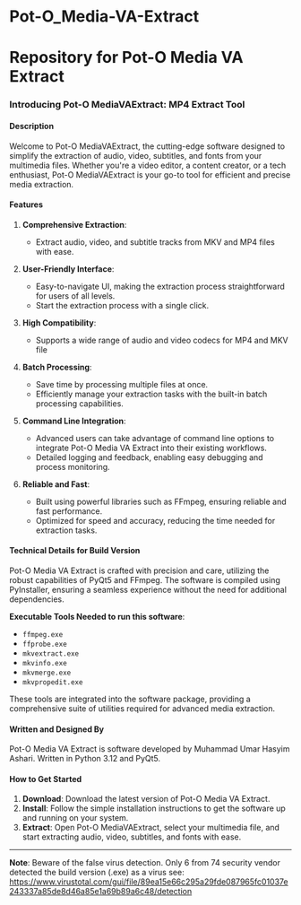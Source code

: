 # Pot-O_Media-VA-Extract
Repository for Pot-O Media VA Extract
=====================================

### Introducing Pot-O MediaVAExtract: MP4 Extract Tool

#### Description

Welcome to Pot-O MediaVAExtract, the cutting-edge software designed to simplify the extraction of audio, video, subtitles, and fonts from your multimedia files. Whether you're a video editor, a content creator, or a tech enthusiast, Pot-O MediaVAExtract is your go-to tool for efficient and precise media extraction.

#### Features

1. **Comprehensive Extraction**:
   - Extract audio, video, and subtitle tracks from MKV and MP4 files with ease.

2. **User-Friendly Interface**:
   - Easy-to-navigate UI, making the extraction process straightforward for users of all levels.
   - Start the extraction process with a single click.

3. **High Compatibility**:
   - Supports a wide range of audio and video codecs for MP4 and MKV file

4. **Batch Processing**:
   - Save time by processing multiple files at once.
   - Efficiently manage your extraction tasks with the built-in batch processing capabilities.

5. **Command Line Integration**:
   - Advanced users can take advantage of command line options to integrate Pot-O Media VA Extract into their existing workflows.
   - Detailed logging and feedback, enabling easy debugging and process monitoring.

6. **Reliable and Fast**:
   - Built using powerful libraries such as FFmpeg, ensuring reliable and fast performance.
   - Optimized for speed and accuracy, reducing the time needed for extraction tasks.

#### Technical Details for Build Version

Pot-O Media VA Extract is crafted with precision and care, utilizing the robust capabilities of PyQt5 and FFmpeg. The software is compiled using PyInstaller, ensuring a seamless experience without the need for additional dependencies.

**Executable Tools Needed to run this software**:
- `ffmpeg.exe`
- `ffprobe.exe`
- `mkvextract.exe`
- `mkvinfo.exe`
- `mkvmerge.exe`
- `mkvpropedit.exe`

These tools are integrated into the software package, providing a comprehensive suite of utilities required for advanced media extraction.

#### Written and Designed By

Pot-O Media VA Extract is software developed by Muhammad Umar Hasyim Ashari. Written in Python 3.12 and PyQt5.

#### How to Get Started

1. **Download**: Download the latest version of Pot-O Media VA Extract.
2. **Install**: Follow the simple installation instructions to get the software up and running on your system.
3. **Extract**: Open Pot-O MediaVAExtract, select your multimedia file, and start extracting audio, video, subtitles, and fonts with ease.

---

**Note**: Beware of the false virus detection. Only 6 from 74 security vendor detected the build version (.exe) as a virus see: https://www.virustotal.com/gui/file/89ea15e66c295a29fde087965fc01037e243337a85de8d46a85e1a69b89a6c48/detection 
